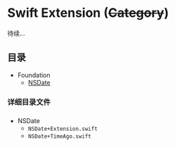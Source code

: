 # Swift Extension (~~Category~~)
待续...
## 目录
* Foundation
  * [NSDate](#date)

  

### 详细目录文件
### <a id="date"></a>
* NSDate
  * `NSDate+Extension.swift`
  * `NSDate+TimeAgo.swift`


<!--
  * [NSArray](#date)
  * [NSSet](#date)
  * [NSData](#date)
  * [NSDateFormatter](#date)
  * [NSDictionary](#date)
  * [NSFileHandle](#date)
  * [NSFileManager](#date)
  * [NSIndexPath](#date)
  * [NSNotificationCenter](#date)
  * [NSNumber](#date)
  * [NSBundle](#date)
  * [NSString](#date)
  * [NSURL](#date)
  * [NSURLConnection](#date)
  * [NSURLRequest](#date)
  * [NSUserDefaults](#date)

-->
